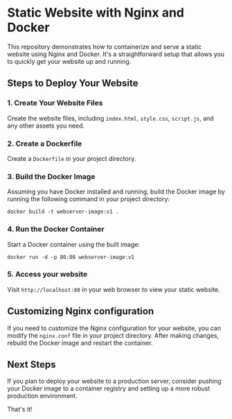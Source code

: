 # Static Website with Nginx and Docker

This repository demonstrates how to containerize and serve a static website using Nginx and Docker. It's a straightforward setup that allows you to quickly get your website up and running.

## Steps to Deploy Your Website

### 1. Create Your Website Files

Create the website files, including `index.html`, `style.css`, `script.js`, and any other assets you need.

### 2. Create a Dockerfile

Create a `Dockerfile` in your project directory.

### 3. Build the Docker Image

Assuming you have Docker installed and running, build the Docker image by running the following command in your project directory:

`docker build -t webserver-image:v1 .`

### 4. Run the Docker Container

Start a Docker container using the built image:

`docker run -d -p 80:80 webserver-image:v1`

### 5. Access your website

Visit `http://localhost:80` in your web browser to view your static website.

## Customizing Nginx configuration

If you need to customize the Nginx configuration for your website, you can modify the `nginx.conf` file in your project directory. After making changes, rebuild the Docker image and restart the container.

## Next Steps

If you plan to deploy your website to a production server, consider pushing your Docker image to a container registry and setting up a more robust production environment.

That's it!
